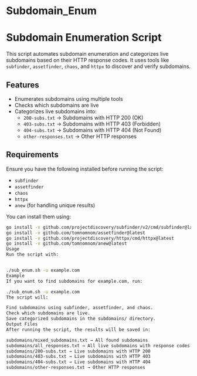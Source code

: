 # Subdomain_Enum

# Subdomain Enumeration Script  

This script automates subdomain enumeration and categorizes live subdomains based on their HTTP response codes. It uses tools like `subfinder`, `assetfinder`, `chaos`, and `httpx` to discover and verify subdomains.  

## Features  
- Enumerates subdomains using multiple tools  
- Checks which subdomains are live  
- Categorizes live subdomains into:
  - `200-subs.txt` → Subdomains with HTTP 200 (OK)
  - `403-subs.txt` → Subdomains with HTTP 403 (Forbidden)
  - `404-subs.txt` → Subdomains with HTTP 404 (Not Found)
  - `other-responses.txt` → Other HTTP responses  

## Requirements  
Ensure you have the following installed before running the script:  
- `subfinder`  
- `assetfinder`  
- `chaos`  
- `httpx`  
- `anew` (for handling unique results)  

You can install them using:  
```sh
go install -v github.com/projectdiscovery/subfinder/v2/cmd/subfinder@latest
go install -v github.com/tomnomnom/assetfinder@latest
go install -v github.com/projectdiscovery/httpx/cmd/httpx@latest
go install -v github.com/tomnomnom/anew@latest
Usage
Run the script with:


./sub_enum.sh -u example.com
Example
If you want to find subdomains for example.com, run:

./sub_enum.sh -u example.com
The script will:

Find subdomains using subfinder, assetfinder, and chaos.
Check which subdomains are live.
Save categorized subdomains in the subdomains/ directory.
Output Files
After running the script, the results will be saved in:

subdomains/mixed_subdomains.txt → All found subdomains
subdomains/all_responses.txt → All live subdomains with response codes
subdomains/200-subs.txt → Live subdomains with HTTP 200
subdomains/403-subs.txt → Live subdomains with HTTP 403
subdomains/404-subs.txt → Live subdomains with HTTP 404
subdomains/other-responses.txt → Other HTTP responses
